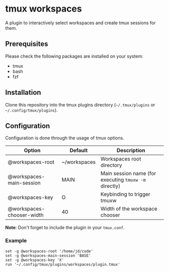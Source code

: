 # tmux workspaces
A plugin to interactively select workspaces and create tmux sessions for them.

## Prerequisites
Please check the following packages are installed on your system:
- tmux
- bash
- fzf

## Installation
Clone this repository into the tmux plugins directory (`~/.tmux/plugins` or `~/.config/tmux/plugins`).

## Configuration
Configuration is done through the usage of tmux options.  

| Option                    | Default      | Description                                           |
|---------------------------|--------------|-------------------------------------------------------|
| @workspaces-root          | ~/workspaces | Workspaces root directory                             |
| @workspaces-main-session  | MAIN         | Main session name (for executing `tmuxw -m` directly) |
| @workspaces-key           | O            | Keybinding to trigger tmuxw                           |
| @workspaces-chooser-width | 40           | Width of the workspace chooser                        |

**Note**: Don't forget to include the plugin in your `tmux.conf`.

### Example
```
set -g @workspaces-root '/home/jd/code'
set -g @workspaces-main-session 'BASE'
set -g @workspaces-key 'X'
run '~/.config/tmux/plugins/workspaces/plugin.tmux'
```
